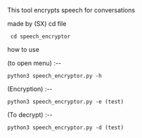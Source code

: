 This tool encrypts speech for conversations

made by (SX)
 cd file

     cd speech_encryptor

how to use

(to open menu) :--

    python3 speech_encryptor.py -h

(Encryption) :--

    python3 speech_encryptor.py -e (test)
 
(To decrypt) :-- 

    python3 speech_encryptor.py -d (test)

